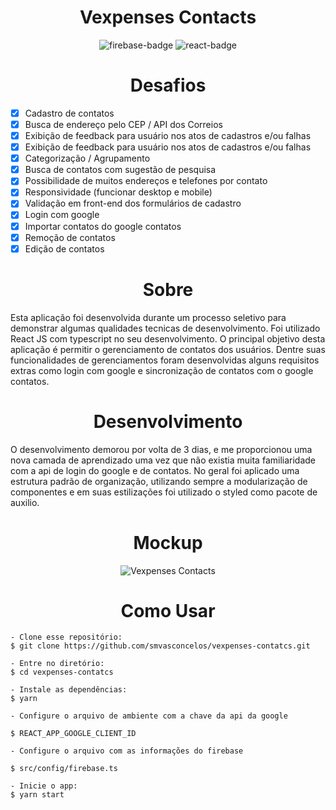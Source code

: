 <h1 align="center">
	Vexpenses Contacts
</h1>

<p align="center">
	<img alt="firebase-badge" title="firebase-badge" src="https://img.shields.io/badge/firebase-%23039BE5.svg?style=for-the-badge&logo=firebase" />
	<img alt="react-badge" title="react-badge" src="https://img.shields.io/badge/react-%2320232a.svg?style=for-the-badge&logo=react&logoColor=%2361DAFB" />
</p>

<h1 align="center">Desafios</h1>

- [x] Cadastro de contatos
- [x] Busca de endereço pelo CEP / API dos Correios
- [x] Exibição de feedback para usuário nos atos de cadastros e/ou falhas
- [x] Exibição de feedback para usuário nos atos de cadastros e/ou falhas
- [x] Categorização / Agrupamento
- [x] Busca de contatos com sugestão de pesquisa
- [x] Possibilidade de muitos endereços e telefones por contato
- [x] Responsividade (funcionar desktop e mobile)
- [x] Validação em front-end dos formulários de cadastro
- [x] Login com google
- [x] Importar contatos do google contatos
- [x] Remoção de contatos
- [x] Edição de contatos

<h1 align="center"> Sobre </h1>

<p>
	Esta aplicação foi desenvolvida durante um processo seletivo para demonstrar algumas qualidades tecnicas de desenvolvimento.
	Foi utilizado React JS com typescript no seu desenvolvimento. O principal objetivo desta aplicação é permitir o gerenciamento de contatos dos usuários. Dentre suas funcionalidades de gerenciamentos foram desenvolvidas alguns requisitos extras como login com google e sincronização de contatos com o google contatos.
</p>


<h1 align="center"> Desenvolvimento </h1>

O desenvolvimento demorou por volta de 3 dias, e me proporcionou uma nova camada de aprendizado uma vez que não existia muita familiaridade com a api de login do google e de contatos. No geral foi aplicado uma estrutura padrão de organização, utilizando sempre a modularização de componentes e em suas estilizações foi utilizado o styled como pacote de auxilio.

<h1 align="center"> Mockup </h1>
<p align="center">
	<img alt="Vexpenses Contacts" title="Vexpences Contacts" src=".github/capa.png" />
</p>


<h1 align="center"> Como Usar </h1>

```
- Clone esse repositório:
$ git clone https://github.com/smvasconcelos/vexpenses-contatcs.git

- Entre no diretório:
$ cd vexpenses-contatcs

- Instale as dependências:
$ yarn

- Configure o arquivo de ambiente com a chave da api da google

$ REACT_APP_GOOGLE_CLIENT_ID

- Configure o arquivo com as informações do firebase

$ src/config/firebase.ts

- Inicie o app:
$ yarn start
```

